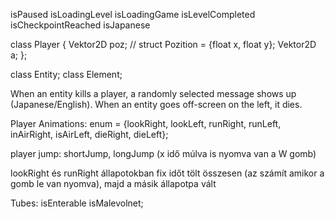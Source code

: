 isPaused
isLoadingLevel
isLoadingGame
isLevelCompleted
isCheckpointReached
isJapanese

class Player {
    Vektor2D poz; // struct Pozition = {float x, float y};
    Vektor2D a;
};

class Entity; class Element;

When an entity kills a player, a randomly selected message shows up (Japanese/English).
When an entity goes off-screen on the left, it dies.

Player Animations:
enum = {lookRight, lookLeft, runRight, runLeft, inAirRight, isAirLeft, dieRight, dieLeft};

player jump: shortJump, longJump (x idő múlva is nyomva van a W gomb)

lookRight és runRight állapotokban fix időt tölt összesen
(az számít amikor a gomb le van nyomva), majd a másik állapotpa vált

Tubes:
isEnterable
isMalevolnet;